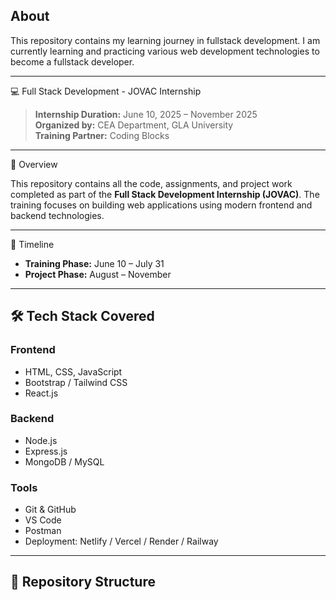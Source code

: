 ## About

This repository contains my learning journey in fullstack development. I am currently learning and practicing various web development technologies to become a fullstack developer.

  
---
💻 Full Stack Development - JOVAC Internship

> **Internship Duration:** June 10, 2025 – November 2025  
> **Organized by:** CEA Department, GLA University  
> **Training Partner:** Coding Blocks

---

📌 Overview

This repository contains all the code, assignments, and project work completed as part of the **Full Stack Development Internship (JOVAC)**. The training focuses on building web applications using modern frontend and backend technologies.

---

📅 Timeline

- **Training Phase:** June 10 – July 31  
- **Project Phase:** August – November

---

## 🛠️ Tech Stack Covered

### Frontend
- HTML, CSS, JavaScript
- Bootstrap / Tailwind CSS
- React.js

### Backend
- Node.js
- Express.js
- MongoDB / MySQL

### Tools
- Git & GitHub
- VS Code
- Postman
- Deployment: Netlify / Vercel / Render / Railway

---

## 📁 Repository Structure

